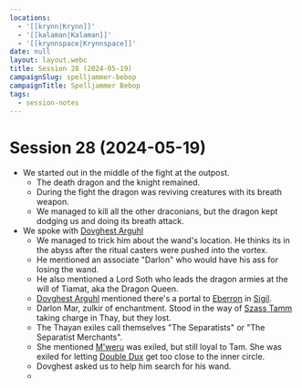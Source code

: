```yaml
---
locations:
  - '[[krynn|Krynn]]'
  - '[[kalaman|Kalaman]]'
  - '[[krynnspace|Krynnspace]]'
date: null
layout: layout.webc
title: Session 28 (2024-05-19)
campaignSlug: spelljammer-bebop
campaignTitle: Spelljammer Bebop
tags:
  - session-notes
---
```

# Session 28 (2024-05-19)

- We started out in the middle of the fight at the outpost.
	- The death dragon and the knight remained.
	- During the fight the dragon was reviving creatures with its breath weapon.
	- We managed to kill all the other draconians, but the dragon kept dodging us and doing its breath attack.
- We spoke with [Dovghest Arguhl](dovghest-arghul.md)
	- We managed to trick him about the wand's location. He thinks its in the abyss after the ritual casters were pushed into the vortex.
	- He mentioned an associate "Darlon" who would have his ass for losing the wand.
	- He also mentioned a Lord Soth who leads the dragon armies at the will of Tiamat, aka the Dragon Queen.
	- [Dovghest Arguhl](dovghest-arghul.md) mentioned there's a portal to [Eberron](eberron.md) in [Sigil](sigil.md).
	- Darlon Mar, zulkir of enchantment. Stood in the way of [Szass Tamm](szass-tamm.md) taking charge in Thay, but they lost.
	- The Thayan exiles call themselves "The Separatists" or "The Separatist Merchants".
	- She mentioned [M'weru](mweru.md) was exiled, but still loyal to Tam. She was exiled for letting [Double Dux](double-dux.md) get too close to the inner circle.
	- Dovghest asked us to help him search for his wand.
	- 
